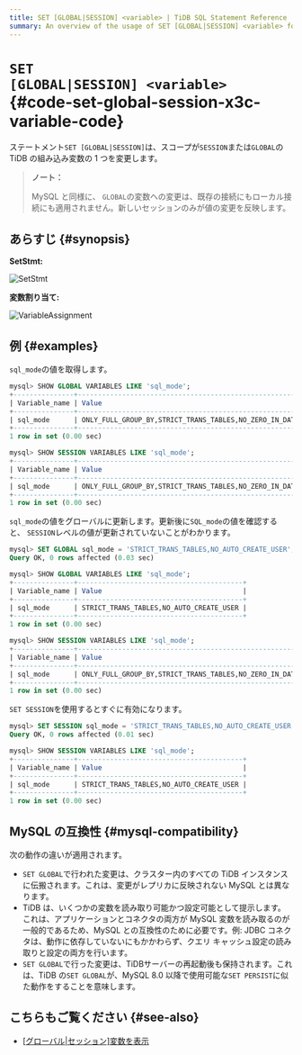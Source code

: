 ```yaml
---
title: SET [GLOBAL|SESSION] <variable> | TiDB SQL Statement Reference
summary: An overview of the usage of SET [GLOBAL|SESSION] <variable> for the TiDB database.
---
```


# <code>SET [GLOBAL|SESSION] &#x3C;variable></code> {#code-set-global-session-x3c-variable-code}

ステートメント`SET [GLOBAL|SESSION]`は、スコープが`SESSION`または`GLOBAL`の TiDB の組み込み変数の 1 つを変更します。

> **ノート：**
>
> MySQL と同様に、 `GLOBAL`の変数への変更は、既存の接続にもローカル接続にも適用されません。新しいセッションのみが値の変更を反映します。

## あらすじ {#synopsis}

**SetStmt:**

![SetStmt](https://download.pingcap.com/images/docs/sqlgram/SetStmt.png)

**変数割り当て:**

![VariableAssignment](https://download.pingcap.com/images/docs/sqlgram/VariableAssignment.png)

## 例 {#examples}

`sql_mode`の値を取得します。

```sql
mysql> SHOW GLOBAL VARIABLES LIKE 'sql_mode';
+---------------+-------------------------------------------------------------------------------------------------------------------------------------------+
| Variable_name | Value                                                                                                                                     |
+---------------+-------------------------------------------------------------------------------------------------------------------------------------------+
| sql_mode      | ONLY_FULL_GROUP_BY,STRICT_TRANS_TABLES,NO_ZERO_IN_DATE,NO_ZERO_DATE,ERROR_FOR_DIVISION_BY_ZERO,NO_AUTO_CREATE_USER,NO_ENGINE_SUBSTITUTION |
+---------------+-------------------------------------------------------------------------------------------------------------------------------------------+
1 row in set (0.00 sec)

mysql> SHOW SESSION VARIABLES LIKE 'sql_mode';
+---------------+-------------------------------------------------------------------------------------------------------------------------------------------+
| Variable_name | Value                                                                                                                                     |
+---------------+-------------------------------------------------------------------------------------------------------------------------------------------+
| sql_mode      | ONLY_FULL_GROUP_BY,STRICT_TRANS_TABLES,NO_ZERO_IN_DATE,NO_ZERO_DATE,ERROR_FOR_DIVISION_BY_ZERO,NO_AUTO_CREATE_USER,NO_ENGINE_SUBSTITUTION |
+---------------+-------------------------------------------------------------------------------------------------------------------------------------------+
1 row in set (0.00 sec)
```

`sql_mode`の値をグローバルに更新します。更新後に`SQL_mode`の値を確認すると、 `SESSION`レベルの値が更新されていないことがわかります。

```sql
mysql> SET GLOBAL sql_mode = 'STRICT_TRANS_TABLES,NO_AUTO_CREATE_USER';
Query OK, 0 rows affected (0.03 sec)

mysql> SHOW GLOBAL VARIABLES LIKE 'sql_mode';
+---------------+-----------------------------------------+
| Variable_name | Value                                   |
+---------------+-----------------------------------------+
| sql_mode      | STRICT_TRANS_TABLES,NO_AUTO_CREATE_USER |
+---------------+-----------------------------------------+
1 row in set (0.00 sec)

mysql> SHOW SESSION VARIABLES LIKE 'sql_mode';
+---------------+-------------------------------------------------------------------------------------------------------------------------------------------+
| Variable_name | Value                                                                                                                                     |
+---------------+-------------------------------------------------------------------------------------------------------------------------------------------+
| sql_mode      | ONLY_FULL_GROUP_BY,STRICT_TRANS_TABLES,NO_ZERO_IN_DATE,NO_ZERO_DATE,ERROR_FOR_DIVISION_BY_ZERO,NO_AUTO_CREATE_USER,NO_ENGINE_SUBSTITUTION |
+---------------+-------------------------------------------------------------------------------------------------------------------------------------------+
1 row in set (0.00 sec)
```

`SET SESSION`を使用するとすぐに有効になります。

```sql
mysql> SET SESSION sql_mode = 'STRICT_TRANS_TABLES,NO_AUTO_CREATE_USER';
Query OK, 0 rows affected (0.01 sec)

mysql> SHOW SESSION VARIABLES LIKE 'sql_mode';
+---------------+-----------------------------------------+
| Variable_name | Value                                   |
+---------------+-----------------------------------------+
| sql_mode      | STRICT_TRANS_TABLES,NO_AUTO_CREATE_USER |
+---------------+-----------------------------------------+
1 row in set (0.00 sec)
```

## MySQL の互換性 {#mysql-compatibility}

次の動作の違いが適用されます。

-   `SET GLOBAL`で行われた変更は、クラスター内のすべての TiDB インスタンスに伝搬されます。これは、変更がレプリカに反映されない MySQL とは異なります。
-   TiDB は、いくつかの変数を読み取り可能かつ設定可能として提示します。これは、アプリケーションとコネクタの両方が MySQL 変数を読み取るのが一般的であるため、MySQL との互換性のために必要です。例: JDBC コネクタは、動作に依存していないにもかかわらず、クエリ キャッシュ設定の読み取りと設定の両方を行います。
-   `SET GLOBAL`で行った変更は、TiDBサーバーの再起動後も保持されます。これは、TiDB の`SET GLOBAL`が、MySQL 8.0 以降で使用可能な`SET PERSIST`に似た動作をすることを意味します。

## こちらもご覧ください {#see-also}

-   [[グローバル|セッション]変数を表示](/sql-statements/sql-statement-show-variables.md)
